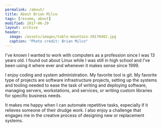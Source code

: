 ```yaml
---
permalink: /about/
title: About Brian Milco
tags: [resume, about]
modified: 2017-06-29
layout: archive
header:
  image: /assets/images/table-mountain-20170402.jpg
  caption: "Photo credit: Brian Milco"
---
```


I've known I wanted to work with computers as a profession since I was 13 years old.
I found out about Linux while I was still in high school and I've been using it where ever and whenever it makes sense since 1999.

I enjoy coding and system administration. My favorite tool is git. My favorite type of projects are software infrastructure projects, setting up the systems and tooling needed to ease the task of writing and deploying software, managing servers, workstations, and services, or writing custom libraries for specific business needs.

It makes me happy when I can automate repetitive tasks, especially if it relieves someone of their drudge work. I also enjoy a challenge that engages me in the creative process of designing new or replacement systems.
